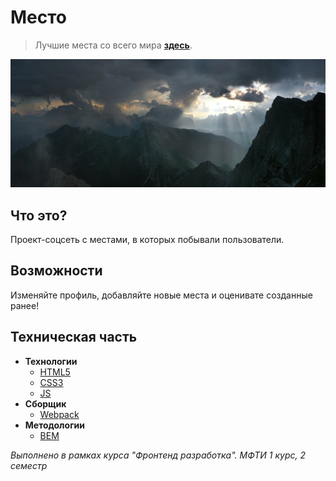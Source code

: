 
# Место
> Лучшие места со всего мира **[здесь](https://gmvrpw.github.io/mesto-project-bootcamp/)**.
> 
<img src="./repository-lead-image.jpg" alt='Вырезка из картины "Опять двойка" Фёдора Решетникова'/>

## Что это?

Проект-соцсеть с местами, в которых побывали пользователи.

## Возможности 

Изменяйте профиль, добавляйте новые места и оценивате созданные ранее!

## Техническая часть

* **Технологии**
    * [HTML5](https://www.w3.org/TR/2011/WD-html5-20110405/)
    * [CSS3](https://www.w3.org/Style/CSS/specs.en.html)
    * [JS](https://www.w3.org/standards/webdesign/script)
* **Сборщик**
    * [Webpack](https://webpack.js.org/)
* **Методологии**
    * [BEM](https://en.bem.info/methodology/) 

*Выполнено в рамках курса "Фронтенд разработка". МФТИ 1 курс, 2 семестр*

